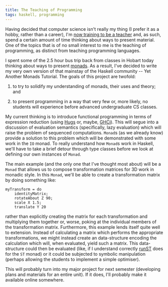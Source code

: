 ```yaml
---
title: The Teaching of Programming
tags: haskell, programming
---
```


Having decided that computer science isn't really my thing (I prefer it
as a hobby, rather than a career), I'm <a
href="http://interestingexperience.blogspot.com/2006/02/change-in-focus.html">now
training to be a teacher</a> and, as such, spend a certain amount of
time thinking about ways to present material. One of the topics that is
of no small interest to me is the teaching of programming, as distinct
from teaching programming languages.

I spent some of the 2.5 hour bus trip back from classes in Hobart today
thinking about ways to present <a
href="http://en.wikipedia.org/wiki/Monads_in_functional_programming">monads</a>.
As a result, I've decided to write my very own version of that mainstay
of the Haskell community -- Yet Another Monads Tutorial. The goals of
this project are twofold:

1. to try to solidify my understanding of monads, their uses and theory;
   and

2. to present programming in a way that very few or, more likely, no
   students will experience before advanced undergraduate CS classes.

My current thinking is to introduce functional programming in terms of
expression reduction (using <a
href="http://www.haskell.org/hugs/">Hugs</a> or, maybe, <a
href="http://www.haskell.org/ghc/docs/latest/html/users_guide/ghci.html">GHCi</a>).
This will segue into a discussion of evaluation semantics (specifically,
lazy evaluation) which will raise the problem of sequenced computations.
`Monad`s (as we already know) provide a solution to this problem which
will be demonstrated with some work in the `IO` monad. To really
understand how `Monad`s work in Haskell, we'll have to take a brief
detour through type classes before we look at defining our own instances
of `Monad`.

The main example (and the only one that I've thought most about) will be
a `Monad` that allows us to compose transformation matrices for 3D work
in monadic style. In this `Monad`, we'll be able to create a
transformation matrix by doing something like:

````{.haskell}
myTransform = do
    identityMatrix;
    rotateAbout Z 90;
    scale X 1.5;
    translate Y 20
````

rather than explicitly creating the matrix for each transformation and
multiplying them together or, worse, poking at the individual members of
the transformation matrix. Furthermore, this example lends itself quite
well to extension. Instead of calculating a matrix which performs the
appropriate transformations, we might instead create an data-structure
encoding the calculation which will, when evaluated, yield such a
matrix. This data-structure could then be evaluated (like, if I
understand correctly [runST][] does for the `ST` monad) or it could be
subjected to symbolic manipulation (perhaps allowing the students to
implement a simple optimiser).

[runST]: http://www.haskell.org/ghc/docs/6.4.1/html/libraries/base/Control-Monad-ST.html#v%3ArunST

This will probably turn into my major project for next semester
(developing plans and materials for an entire unit). If it does, I'll
probably make it available online somewhere.
